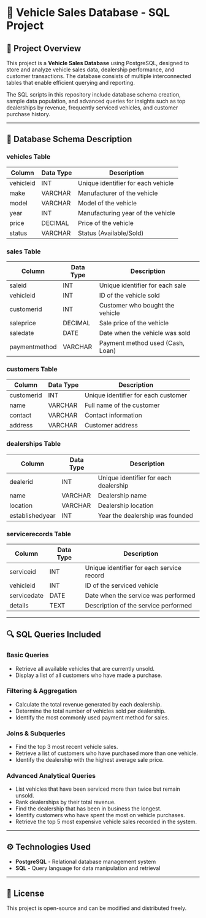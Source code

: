 # 🚗 Vehicle Sales Database - SQL Project

## 📌 Project Overview

This project is a **Vehicle Sales Database** using PostgreSQL, designed to store and analyze vehicle sales data, dealership performance, and customer transactions. The database consists of multiple interconnected tables that enable efficient querying and reporting.

The SQL scripts in this repository include database schema creation, sample data population, and advanced queries for insights such as top dealerships by revenue, frequently serviced vehicles, and customer purchase history.

---

## 📂 Database Schema Description

### **vehicles Table**

| Column    | Data Type | Description                        |
| --------- | --------- | ---------------------------------- |
| vehicleid | INT       | Unique identifier for each vehicle |
| make      | VARCHAR   | Manufacturer of the vehicle        |
| model     | VARCHAR   | Model of the vehicle               |
| year      | INT       | Manufacturing year of the vehicle  |
| price     | DECIMAL   | Price of the vehicle               |
| status    | VARCHAR   | Status (Available/Sold)            |

### **sales Table**

| Column        | Data Type | Description                      |
| ------------- | --------- | -------------------------------- |
| saleid        | INT       | Unique identifier for each sale  |
| vehicleid     | INT       | ID of the vehicle sold           |
| customerid    | INT       | Customer who bought the vehicle  |
| saleprice     | DECIMAL   | Sale price of the vehicle        |
| saledate      | DATE      | Date when the vehicle was sold   |
| paymentmethod | VARCHAR   | Payment method used (Cash, Loan) |

### **customers Table**

| Column     | Data Type | Description                         |
| ---------- | --------- | ----------------------------------- |
| customerid | INT       | Unique identifier for each customer |
| name       | VARCHAR   | Full name of the customer           |
| contact    | VARCHAR   | Contact information                 |
| address    | VARCHAR   | Customer address                    |

### **dealerships Table**

| Column          | Data Type | Description                           |
| --------------- | --------- | ------------------------------------- |
| dealerid        | INT       | Unique identifier for each dealership |
| name            | VARCHAR   | Dealership name                       |
| location        | VARCHAR   | Dealership location                   |
| establishedyear | INT       | Year the dealership was founded       |

### **servicerecords Table**

| Column      | Data Type | Description                               |
| ----------- | --------- | ----------------------------------------- |
| serviceid   | INT       | Unique identifier for each service record |
| vehicleid   | INT       | ID of the serviced vehicle                |
| servicedate | DATE      | Date when the service was performed       |
| details     | TEXT      | Description of the service performed      |

---

## 🔍 SQL Queries Included

### **Basic Queries**

- Retrieve all available vehicles that are currently unsold.
- Display a list of all customers who have made a purchase.

### **Filtering & Aggregation**

- Calculate the total revenue generated by each dealership.
- Determine the total number of vehicles sold per dealership.
- Identify the most commonly used payment method for sales.

### **Joins & Subqueries**

- Find the top 3 most recent vehicle sales.
- Retrieve a list of customers who have purchased more than one vehicle.
- Identify the dealership with the highest average sale price.

### **Advanced Analytical Queries**

- List vehicles that have been serviced more than twice but remain unsold.
- Rank dealerships by their total revenue.
- Find the dealership that has been in business the longest.
- Identify customers who have spent the most on vehicle purchases.
- Retrieve the top 5 most expensive vehicle sales recorded in the system.

---

## ⚙️ Technologies Used

- **PostgreSQL** - Relational database management system
- **SQL** - Query language for data manipulation and retrieval

---

## 📄 License

This project is open-source and can be modified and distributed freely.

##

